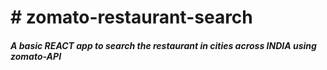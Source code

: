 <h1># zomato-restaurant-search</h1>
<h5>A basic REACT app to search the restaurant in cities across INDIA using zomato-API</h5>
